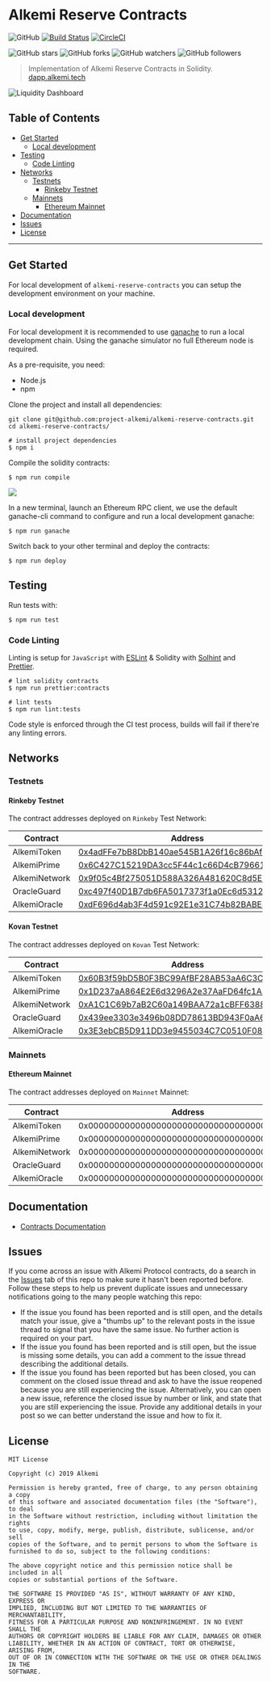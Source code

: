 # Alkemi Reserve Contracts

![GitHub](https://img.shields.io/github/license/project-alkemi/alkemi-protocol) [![Build Status](https://travis-ci.com/project-alkemi/alkemi-protocol.svg?branch=master)](https://travis-ci.com/project-alkemi/alkemi-protocol) [![CircleCI](https://circleci.com/gh/project-alkemi/alkemi-protocol/tree/master.svg?style=svg)](https://circleci.com/gh/project-alkemi/alkemi-protocol/tree/master)

![GitHub stars](https://img.shields.io/github/stars/project-alkemi/alkemi-protocol?style=social&label=star) ![GitHub forks](https://img.shields.io/github/forks/project-alkemi/alkemi-protocol?style=social&label=fork) ![GitHub watchers](https://img.shields.io/github/watchers/project-alkemi/alkemi-protocol?style=social&label=watch) ![GitHub followers](https://img.shields.io/github/followers/project-alkemi?label=follow&style=social)

> Implementation of Alkemi Reserve Contracts in Solidity.
> [dapp.alkemi.tech](https://dapp.alkemi.tech/)

![Liquidity Dashboard](https://raw.githubusercontent.com/project-alkemi/alkemi-protocol/master/docs/assets/liquidity-dashboard2.gif)

## Table of Contents

- [Get Started](#get-started)
  - [Local development](#local-development)
- [Testing](#testing)
  - [Code Linting](#code-linting)
- [Networks](#networks)
  - [Testnets](#testnets)
    - [Rinkeby Testnet](#rinkeby-testnet)
  - [Mainnets](#mainnets)
    - [Ethereum Mainnet](#ethereum-mainnet)
- [Documentation](#documentation)
- [Issues](#issues)
- [License](#license)

---

## Get Started

For local development of `alkemi-reserve-contracts` you can setup the development environment on your machine.

### Local development

For local development it is recommended to use [ganache](http://truffleframework.com/ganache/) to run a local development chain. Using the ganache simulator no full Ethereum node is required.

As a pre-requisite, you need:

- Node.js
- npm

Clone the project and install all dependencies:

    git clone git@github.com:project-alkemi/alkemi-reserve-contracts.git
    cd alkemi-reserve-contracts/

    # install project dependencies
    $ npm i

Compile the solidity contracts:

    $ npm run compile

![](https://raw.githubusercontent.com/project-alkemi/alkemi-reserve-contracts/master/docs/assets/alk-compile.gif)

In a new terminal, launch an Ethereum RPC client, we use the default ganache-cli command to configure and run a local development ganache:

    $ npm run ganache

Switch back to your other terminal and deploy the contracts:

    $ npm run deploy

## Testing

Run tests with:

    $ npm run test

### Code Linting

Linting is setup for `JavaScript` with [ESLint](https://eslint.org) & Solidity with [Solhint](https://protofire.github.io/solhint/) and [Prettier](https://prettier.io/).

    # lint solidity contracts
    $ npm run prettier:contracts

    # lint tests
    $ npm run lint:tests

Code style is enforced through the CI test process, builds will fail if there're any linting errors.

## Networks

### Testnets

#### Rinkeby Testnet

The contract addresses deployed on `Rinkeby` Test Network:

| Contract      | Address                                                                                                                       |
| ------------- | ----------------------------------------------------------------------------------------------------------------------------- |
| AlkemiToken   | [0x4adFFe7bB8DbB140ae545B1A26f16c86bAfa295f](https://rinkeby.etherscan.io/address/0x4adffe7bb8dbb140ae545b1a26f16c86bafa295f) |
| AlkemiPrime   | [0x6C427C15219DA3cc5F44c1c66D4cB79661628181](https://rinkeby.etherscan.io/address/0x6C427C15219DA3cc5F44c1c66D4cB79661628181) |
| AlkemiNetwork | [0x9f05c4Bf275051D588A326A481620C8d5E34B61B](https://rinkeby.etherscan.io/address/0x9f05c4Bf275051D588A326A481620C8d5E34B61B) |
| OracleGuard   | [0xc497f40D1B7db6FA5017373f1a0Ec6d53126Da23](https://rinkeby.etherscan.io/address/0xc497f40D1B7db6FA5017373f1a0Ec6d53126Da23) |
| AlkemiOracle  | [0xdF696d4ab3F4d591c92E1e31C74b82BABE8e2Ad6](https://rinkeby.etherscan.io/address/0xdF696d4ab3F4d591c92E1e31C74b82BABE8e2Ad6) |

#### Kovan Testnet

The contract addresses deployed on `Kovan` Test Network:

| Contract      | Address                                                                                                                     |
| ------------- | --------------------------------------------------------------------------------------------------------------------------- |
| AlkemiToken   | [0x60B3f59bD5B0F3BC99AfBF28AB53aA6C3C5baad5](https://kovan.etherscan.io/address/0x60B3f59bD5B0F3BC99AfBF28AB53aA6C3C5baad5) |
| AlkemiPrime   | [0x1D237aA864E2E6d3296A2e37AaFD64fc1A8C95bB](https://kovan.etherscan.io/address/0x1D237aA864E2E6d3296A2e37AaFD64fc1A8C95bB) |
| AlkemiNetwork | [0xA1C1C69b7aB2C60a149BAA72a1cBFF6388fd7C80](https://kovan.etherscan.io/address/0xA1C1C69b7aB2C60a149BAA72a1cBFF6388fd7C80) |
| OracleGuard   | [0x439ee3303e3496b08DD78613BD943F0aA6cbBC87](https://kovan.etherscan.io/address/0x439ee3303e3496b08DD78613BD943F0aA6cbBC87) |
| AlkemiOracle  | [0x3E3ebCB5D911DD3e9455034C7C0510F089C85fBa](https://kovan.etherscan.io/address/0x3E3ebCB5D911DD3e9455034C7C0510F089C85fBa) |

### Mainnets

#### Ethereum Mainnet

The contract addresses deployed on `Mainnet` Mainnet:

| Contract      | Address                                    |
| ------------- | ------------------------------------------ |
| AlkemiToken   | 0x0000000000000000000000000000000000000000 |
| AlkemiPrime   | 0x0000000000000000000000000000000000000000 |
| AlkemiNetwork | 0x0000000000000000000000000000000000000000 |
| OracleGuard   | 0x0000000000000000000000000000000000000000 |
| AlkemiOracle  | 0x0000000000000000000000000000000000000000 |

## Documentation

- [Contracts Documentation](https://project-alkemi.github.io/alkemi-protocol)

## Issues

If you come across an issue with Alkemi Protocol contracts, do a search in the [Issues](https://github.com/project-alkemi/alkemi-protocol/issues) tab of this repo to make sure it hasn't been reported before. Follow these steps to help us prevent duplicate issues and unnecessary notifications going to the many people watching this repo:

- If the issue you found has been reported and is still open, and the details match your issue, give a "thumbs up" to the relevant posts in the issue thread to signal that you have the same issue. No further action is required on your part.
- If the issue you found has been reported and is still open, but the issue is missing some details, you can add a comment to the issue thread describing the additional details.
- If the issue you found has been reported but has been closed, you can comment on the closed issue thread and ask to have the issue reopened because you are still experiencing the issue. Alternatively, you can open a new issue, reference the closed issue by number or link, and state that you are still experiencing the issue. Provide any additional details in your post so we can better understand the issue and how to fix it.

## License

    MIT License

    Copyright (c) 2019 Alkemi

    Permission is hereby granted, free of charge, to any person obtaining a copy
    of this software and associated documentation files (the "Software"), to deal
    in the Software without restriction, including without limitation the rights
    to use, copy, modify, merge, publish, distribute, sublicense, and/or sell
    copies of the Software, and to permit persons to whom the Software is
    furnished to do so, subject to the following conditions:

    The above copyright notice and this permission notice shall be included in all
    copies or substantial portions of the Software.

    THE SOFTWARE IS PROVIDED "AS IS", WITHOUT WARRANTY OF ANY KIND, EXPRESS OR
    IMPLIED, INCLUDING BUT NOT LIMITED TO THE WARRANTIES OF MERCHANTABILITY,
    FITNESS FOR A PARTICULAR PURPOSE AND NONINFRINGEMENT. IN NO EVENT SHALL THE
    AUTHORS OR COPYRIGHT HOLDERS BE LIABLE FOR ANY CLAIM, DAMAGES OR OTHER
    LIABILITY, WHETHER IN AN ACTION OF CONTRACT, TORT OR OTHERWISE, ARISING FROM,
    OUT OF OR IN CONNECTION WITH THE SOFTWARE OR THE USE OR OTHER DEALINGS IN THE
    SOFTWARE.

